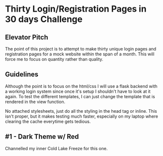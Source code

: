 # Thirty Login/Registration Pages in 30 days Challenge

## Elevator Pitch
The point of this project is to attempt to make thirty unique login pages and registration pages
for a mock website within the span of a month.  This will force me to focus on quantity rather 
than quality.

## Guidelines
Although the point is to focus on the html/css I will use a flask backend with a working login 
system since once it's setup I shouldn't have to look at it again.  To test the different templates,
I can just change the template that is rendered in the view function.

No attached stylesheets, just do all the styling in the head tag or inline.  This isn't proper, but it 
makes testing much faster, especially on my laptop where clearing the cache everytime gets tedious.

## #1 - Dark Theme w/ Red
Channelled my inner Cold Lake Freeze for this one.